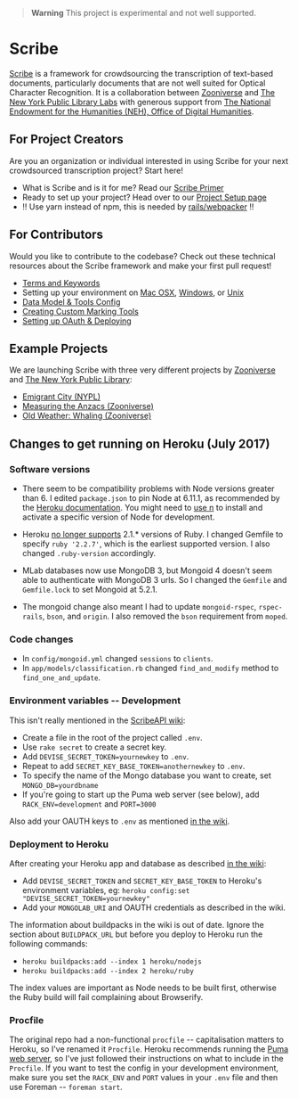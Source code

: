 > **Warning**
> This project is experimental and not well supported.

# Scribe 

[Scribe](http://scribeproject.github.io/) is a framework for crowdsourcing the transcription of text-based documents, particularly documents that are not well suited for Optical Character Recognition. It is a collaboration between [Zooniverse](https://www.zooniverse.org/) and [The New York Public Library Labs](http://labs.nypl.org/) with generous support from [The National Endowment for the Humanities (NEH), Office of Digital Humanities](http://www.neh.gov/divisions/odh).

## For Project Creators

Are you an organization or individual interested in using Scribe for your next crowdsourced transcription project? Start here!

* What is Scribe and is it for me? Read our [Scribe Primer](https://github.com/zooniverse/scribeAPI/wiki/Getting-started)
* Ready to set up your project? Head over to our [Project Setup page](https://github.com/zooniverse/scribeAPI/wiki/Setting-up-your-project)
* !! Use yarn instead of npm, this is needed by [rails/webpacker](https://github.com/rails/webpacker) !!

## For Contributors

Would you like to contribute to the codebase? Check out these technical resources about the Scribe framework and make your first pull request!

* [Terms and Keywords](https://github.com/zooniverse/scribeAPI/wiki/Terms-and-Keywords)
* Setting up your environment on [Mac OSX](https://github.com/zooniverse/scribeAPI/wiki/Setup-Mac-OSX), [Windows](https://github.com/zooniverse/scribeAPI/wiki/Setup-in-Windows-Vagrant), or [Unix](https://github.com/zooniverse/scribeAPI/wiki/Setup-Unix)
* [Data Model & Tools Config](https://github.com/zooniverse/scribeAPI/wiki/Data-Model-%26-Tools-Config)
* [Creating Custom Marking Tools](https://github.com/zooniverse/scribeAPI/wiki/Creating-Custom-Marking-Tools)
* [Setting up OAuth & Deploying](https://github.com/zooniverse/scribeAPI/wiki/Setting-up-OAuth-%26-Deploying)

## Example Projects

We are launching Scribe with three very different projects by [Zooniverse](https://www.zooniverse.org/) and [The New York Public Library](http://www.nypl.org/):

* [Emigrant City (NYPL)](http://emigrantcity.nypl.org)
* [Measuring the Anzacs (Zooniverse)](http://measuringtheanzacs.org)
* [Old Weather: Whaling (Zooniverse)](http://whaling.oldweather.org)

## Changes to get running on Heroku (July 2017)

### Software versions

* There seem to be compatibility problems with Node versions greater than 6. I edited `package.json` to pin Node at 6.11.1, as recommended by the [Heroku documentation](https://devcenter.heroku.com/articles/nodejs-support). You might need to [use n](https://github.com/tj/n) to install and activate a specific version of Node for development.

* Heroku [no longer supports](https://devcenter.heroku.com/articles/ruby-support) 2.1.* versions of Ruby. I changed Gemfile to specify `ruby '2.2.7'`, which is the earliest supported version. I also changed `.ruby-version` accordingly.

* MLab databases now use MongoDB 3, but Mongoid 4 doesn't seem able to authenticate with MongoDB 3 urls. So I changed the `Gemfile` and `Gemfile.lock` to set Mongoid at 5.2.1.

* The mongoid change also meant I had to update `mongoid-rspec`, `rspec-rails`, `bson`, and `origin`. I also removed the `bson` requirement from `moped`.

### Code changes

* In `config/mongoid.yml` changed `sessions` to `clients`.
* In `app/models/classification.rb` changed `find_and_modify` method to `find_one_and_update`.

### Environment variables -- Development

This isn't really mentioned in the [ScribeAPI wiki](https://github.com/zooniverse/scribeAPI/wiki):

* Create a file in the root of the project called `.env`.
* Use `rake secret` to create a secret key.
* Add `DEVISE_SECRET_TOKEN=yournewkey` to `.env`.
* Repeat to add `SECRET_KEY_BASE_TOKEN=anothernewkey` to `.env`.
* To specify the name of the Mongo database you want to create, set `MONGO_DB=yourdbname`
* If you're going to start up the Puma web server (see below), add `RACK_ENV=development` and `PORT=3000`

Also add your OAUTH keys to `.env` as mentioned [in the wiki](https://github.com/zooniverse/scribeAPI/wiki/Setting-up-OAuth-%26-Deploying).

### Deployment to Heroku

After creating your Heroku app and database as described [in the wiki](https://github.com/zooniverse/scribeAPI/wiki/Setting-up-OAuth-%26-Deploying):

* Add `DEVISE_SECRET_TOKEN` and `SECRET_KEY_BASE_TOKEN` to Heroku's environment variables, eg: `heroku config:set "DEVISE_SECRET_TOKEN=yournewkey"`
* Add your `MONGOLAB_URI` and OAUTH credentials as described in the wiki.

The information about buildpacks in the wiki is out of date. Ignore the section about `BUILDPACK_URL` but before you deploy to Heroku run the following commands:

* `heroku buildpacks:add --index 1 heroku/nodejs`
* `heroku buildpacks:add --index 2 heroku/ruby`

The index values are important as Node needs to be built first, otherwise the Ruby build will fail complaining about Browserify.

### Procfile

The original repo had a non-functional `procfile` -- capitalisation matters to Heroku, so I've renamed it `Procfile`. Heroku recommends running the [Puma web server](https://devcenter.heroku.com/articles/getting-started-with-rails4#webserver), so I've just followed their instructions on what to include in the `Procfile`. If you want to test the config in your development environment, make sure you set the `RACK_ENV` and `PORT` values in your `.env` file and then use Foreman -- `foreman start`.









